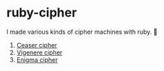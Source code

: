 # ruby-cipher

I made various kinds of cipher machines with ruby. :key:

1. [Ceaser cipher](https://en.wikipedia.org/wiki/Caesar_cipher)
2. [Vigenere cipher](https://en.wikipedia.org/wiki/Vigen%C3%A8re_cipher)
3. [Enigma cipher](https://en.wikipedia.org/wiki/Enigma_machine)
